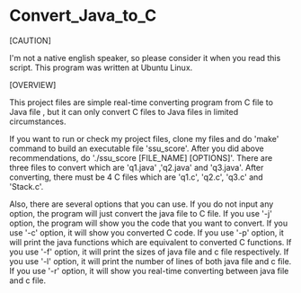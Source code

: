 # Convert_Java_to_C

[CAUTION]

I'm not a native english speaker, so please consider it when you read this script.
This program was written at Ubuntu Linux.

[OVERVIEW]

This project files are simple real-time converting program from C file to Java file
, but it can only convert C files to Java files in limited circumstances.

If you want to run or check my project files, clone my files and do 'make' command to build an executable file 'ssu_score'.
After you did above recommendations, do './ssu_score [FILE_NAME] [OPTIONS]'. There are three files to convert which are 'q1.java'
,'q2.java' and 'q3.java'. After converting, there must be 4 C files which are 'q1.c', 'q2.c', 'q3.c' and 'Stack.c'.

Also, there are several options that you can use. If you do not input any option, the program will just convert the java file to C file.
If you use '-j' option, the program will show you the code that you want to convert.
If you use '-c' option, it will show you converted C code.
If you use '-p' option, it will print the java functions which are equivalent to converted C functions.
If you use '-f' option, it will print the sizes of java file and c file respectively.
If you use '-l' option, it will print the number of lines of both java file and c file.
If you use '-r' option, it will show you real-time converting between java file and c file.
